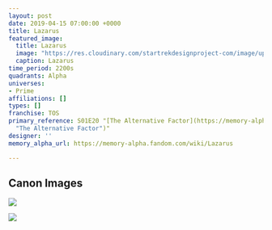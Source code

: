 ```yaml
---
layout: post
date: 2019-04-15 07:00:00 +0000
title: Lazarus
featured_image:
  title: Lazarus
  image: "https://res.cloudinary.com/startrekdesignproject-com/image/upload/v1555376634/Lazarus.png"
  caption: Lazarus
time_period: 2200s
quadrants: Alpha
universes:
- Prime
affiliations: []
types: []
franchise: TOS
primary_reference: S01E20 "[The Alternative Factor](https://memory-alpha.fandom.com/wiki/The_Alternative_Factor
  "The Alternative Factor")"
designer: ''
memory_alpha_url: https://memory-alpha.fandom.com/wiki/Lazarus

---
```

## Canon Images

![](https://res.cloudinary.com/startrekdesignproject-com/image/upload/v1555376634/Lazarus1.jpg)

![](https://res.cloudinary.com/startrekdesignproject-com/image/upload/v1555376634/Lazarus2.jpg)
